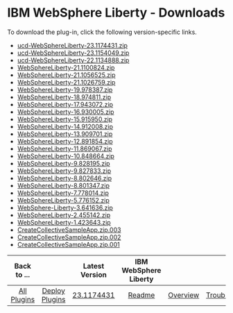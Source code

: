 
# IBM WebSphere Liberty - Downloads

To download the plug-in, click the following version-specific links.

- [ucd-WebSphereLiberty-23.1174431.zip](https://raw.githubusercontent.com/UrbanCode/IBM-UCD-PLUGINS/main/files/WebSphereLiberty/ucd-WebSphereLiberty-23.1174431.zip)
- [ucd-WebSphereLiberty-23.1154049.zip](https://raw.githubusercontent.com/UrbanCode/IBM-UCD-PLUGINS/main/files/WebSphereLiberty/ucd-WebSphereLiberty-23.1154049.zip)
- [ucd-WebSphereLiberty-22.1134888.zip](https://raw.githubusercontent.com/UrbanCode/IBM-UCD-PLUGINS/main/files/WebSphereLiberty/ucd-WebSphereLiberty-22.1134888.zip)
- [WebSphereLiberty-21.1100824.zip](https://raw.githubusercontent.com/UrbanCode/IBM-UCD-PLUGINS/main/files/WebSphereLiberty/WebSphereLiberty-21.1100824.zip)
- [WebSphereLiberty-21.1056525.zip](https://raw.githubusercontent.com/UrbanCode/IBM-UCD-PLUGINS/main/files/WebSphereLiberty/WebSphereLiberty-21.1056525.zip)
- [WebSphereLiberty-21.1026759.zip](https://raw.githubusercontent.com/UrbanCode/IBM-UCD-PLUGINS/main/files/WebSphereLiberty/WebSphereLiberty-21.1026759.zip)
- [WebSphereLiberty-19.978387.zip](https://raw.githubusercontent.com/UrbanCode/IBM-UCD-PLUGINS/main/files/WebSphereLiberty/WebSphereLiberty-19.978387.zip)
- [WebSphereLiberty-18.974811.zip](https://raw.githubusercontent.com/UrbanCode/IBM-UCD-PLUGINS/main/files/WebSphereLiberty/WebSphereLiberty-18.974811.zip)
- [WebSphereLiberty-17.943072.zip](https://raw.githubusercontent.com/UrbanCode/IBM-UCD-PLUGINS/main/files/WebSphereLiberty/WebSphereLiberty-17.943072.zip)
- [WebSphereLiberty-16.930005.zip](https://raw.githubusercontent.com/UrbanCode/IBM-UCD-PLUGINS/main/files/WebSphereLiberty/WebSphereLiberty-16.930005.zip)
- [WebSphereLiberty-15.915950.zip](https://raw.githubusercontent.com/UrbanCode/IBM-UCD-PLUGINS/main/files/WebSphereLiberty/WebSphereLiberty-15.915950.zip)
- [WebSphereLiberty-14.912008.zip](https://raw.githubusercontent.com/UrbanCode/IBM-UCD-PLUGINS/main/files/WebSphereLiberty/WebSphereLiberty-14.912008.zip)
- [WebSphereLiberty-13.909701.zip](https://raw.githubusercontent.com/UrbanCode/IBM-UCD-PLUGINS/main/files/WebSphereLiberty/WebSphereLiberty-13.909701.zip)
- [WebSphereLiberty-12.891854.zip](https://raw.githubusercontent.com/UrbanCode/IBM-UCD-PLUGINS/main/files/WebSphereLiberty/WebSphereLiberty-12.891854.zip)
- [WebSphereLiberty-11.869067.zip](https://raw.githubusercontent.com/UrbanCode/IBM-UCD-PLUGINS/main/files/WebSphereLiberty/WebSphereLiberty-11.869067.zip)
- [WebSphereLiberty-10.848664.zip](https://raw.githubusercontent.com/UrbanCode/IBM-UCD-PLUGINS/main/files/WebSphereLiberty/WebSphereLiberty-10.848664.zip)
- [WebSphereLiberty-9.828195.zip](https://raw.githubusercontent.com/UrbanCode/IBM-UCD-PLUGINS/main/files/WebSphereLiberty/WebSphereLiberty-9.828195.zip)
- [WebSphereLiberty-9.827833.zip](https://raw.githubusercontent.com/UrbanCode/IBM-UCD-PLUGINS/main/files/WebSphereLiberty/WebSphereLiberty-9.827833.zip)
- [WebSphereLiberty-8.802646.zip](https://raw.githubusercontent.com/UrbanCode/IBM-UCD-PLUGINS/main/files/WebSphereLiberty/WebSphereLiberty-8.802646.zip)
- [WebSphereLiberty-8.801347.zip](https://raw.githubusercontent.com/UrbanCode/IBM-UCD-PLUGINS/main/files/WebSphereLiberty/WebSphereLiberty-8.801347.zip)
- [WebSphereLiberty-7.778014.zip](https://raw.githubusercontent.com/UrbanCode/IBM-UCD-PLUGINS/main/files/WebSphereLiberty/WebSphereLiberty-7.778014.zip)
- [WebSphereLiberty-5.776152.zip](https://raw.githubusercontent.com/UrbanCode/IBM-UCD-PLUGINS/main/files/WebSphereLiberty/WebSphereLiberty-5.776152.zip)
- [WebSphere-Liberty-3.641636.zip](https://raw.githubusercontent.com/UrbanCode/IBM-UCD-PLUGINS/main/files/WebSphereLiberty/WebSphere-Liberty-3.641636.zip)
- [WebSphereLiberty-2.455142.zip](https://raw.githubusercontent.com/UrbanCode/IBM-UCD-PLUGINS/main/files/WebSphereLiberty/WebSphereLiberty-2.455142.zip)
- [WebSphereLiberty-1.423643.zip](https://raw.githubusercontent.com/UrbanCode/IBM-UCD-PLUGINS/main/files/WebSphereLiberty/WebSphereLiberty-1.423643.zip)
- [CreateCollectiveSampleApp.zip.003](https://raw.githubusercontent.com/UrbanCode/IBM-UCD-PLUGINS/main/files/WebSphereLiberty/SampleApplications/CreateCollectiveSampleApp.zip.003)
- [CreateCollectiveSampleApp.zip.002](https://raw.githubusercontent.com/UrbanCode/IBM-UCD-PLUGINS/main/files/WebSphereLiberty/SampleApplications/CreateCollectiveSampleApp.zip.002)
- [CreateCollectiveSampleApp.zip.001](https://raw.githubusercontent.com/UrbanCode/IBM-UCD-PLUGINS/main/files/WebSphereLiberty/SampleApplications/CreateCollectiveSampleApp.zip.001)

|Back to ...||Latest Version|IBM WebSphere Liberty |||||
| :---: | :---: | :---: | :---: | :---: | :---: | :---: | :---: |
|[All Plugins](../../index.md)|[Deploy Plugins](../README.md)|[23.1174431](https://raw.githubusercontent.com/UrbanCode/IBM-UCD-PLUGINS/main/files/WebSphereLiberty/ucd-WebSphereLiberty-23.1174431.zip)|[Readme](README.md)|[Overview](overview.md)|[Troubleshooting](troubleshooting.md)|[Usage](usage.md)|[Steps](steps.md)|
